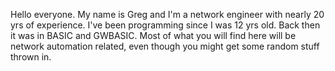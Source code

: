 Hello everyone.  My name is Greg and I'm a network engineer with nearly 20 yrs of experience.  I've been programming since I was 12 yrs old.  Back then it was in BASIC and GWBASIC.
Most of what you will find here will be network automation related, even though you might get some random stuff thrown in.  

<!---
Thespis377/Thespis377 is a ✨ special ✨ repository because its `README.md` (this file) appears on your GitHub profile.
You can click the Preview link to take a look at your changes.
--->

